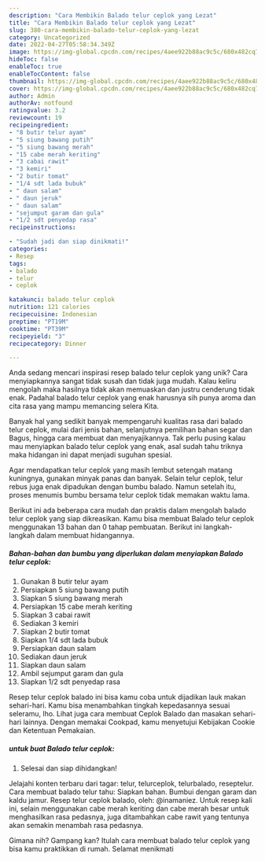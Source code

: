 ```yaml
---
description: "Cara Membikin Balado telur ceplok yang Lezat"
title: "Cara Membikin Balado telur ceplok yang Lezat"
slug: 380-cara-membikin-balado-telur-ceplok-yang-lezat
category: Uncategorized
date: 2022-04-27T05:58:34.349Z
image: https://img-global.cpcdn.com/recipes/4aee922b88ac9c5c/680x482cq70/balado-telur-ceplok-foto-resep-utama.jpg
hideToc: false
enableToc: true
enableTocContent: false
thumbnail: https://img-global.cpcdn.com/recipes/4aee922b88ac9c5c/680x482cq70/balado-telur-ceplok-foto-resep-utama.jpg
cover: https://img-global.cpcdn.com/recipes/4aee922b88ac9c5c/680x482cq70/balado-telur-ceplok-foto-resep-utama.jpg
author: Admin
authorAv: notfound
ratingvalue: 3.2
reviewcount: 19
recipeingredient:
- "8 butir telur ayam"
- "5 siung bawang putih"
- "5 siung bawang merah"
- "15 cabe merah keriting"
- "3 cabai rawit"
- "3 kemiri"
- "2 butir tomat"
- "1/4 sdt lada bubuk"
- " daun salam"
- " daun jeruk"
- " daun salam"
- "sejumput garam dan gula"
- "1/2 sdt penyedap rasa"
recipeinstructions:

- "Sudah jadi dan siap dinikmati!"
categories:
- Resep
tags:
- balado
- telur
- ceplok

katakunci: balado telur ceplok 
nutrition: 121 calories
recipecuisine: Indonesian
preptime: "PT19M"
cooktime: "PT39M"
recipeyield: "3"
recipecategory: Dinner

---
```





Anda sedang mencari inspirasi resep balado telur ceplok yang unik? Cara menyiapkannya sangat tidak susah dan tidak juga mudah. Kalau keliru mengolah maka hasilnya tidak akan memuaskan dan justru cenderung tidak enak. Padahal balado telur ceplok yang enak harusnya sih punya aroma dan cita rasa yang mampu memancing selera Kita.





Banyak hal yang sedikit banyak mempengaruhi kualitas rasa dari balado telur ceplok, mulai dari jenis bahan, selanjutnya pemilihan bahan segar dan Bagus, hingga cara membuat dan menyajikannya. Tak perlu pusing kalau mau menyiapkan balado telur ceplok yang enak,      asal sudah tahu triknya maka hidangan ini dapat menjadi suguhan spesial.














Agar mendapatkan telur ceplok yang masih lembut setengah matang kuningnya, gunakan minyak panas dan banyak. Selain telur ceplok, telur rebus juga enak dipadukan dengan bumbu balado. Namun setelah itu, proses menumis bumbu bersama telur ceplok tidak memakan waktu lama.






Berikut ini ada beberapa cara mudah dan praktis dalam mengolah balado telur ceplok yang siap dikreasikan. Kamu bisa membuat Balado telur ceplok menggunakan 13 bahan dan 0 tahap pembuatan. Berikut ini langkah-langkah dalam membuat hidangannya.

<!--inarticleads1-->

##### Bahan-bahan dan bumbu yang diperlukan dalam menyiapkan Balado telur ceplok:

1. Gunakan 8 butir telur ayam
1. Persiapkan 5 siung bawang putih
1. Siapkan 5 siung bawang merah
1. Persiapkan 15 cabe merah keriting
1. Siapkan 3 cabai rawit
1. Sediakan 3 kemiri
1. Siapkan 2 butir tomat
1. Siapkan 1/4 sdt lada bubuk
1. Persiapkan  daun salam
1. Sediakan  daun jeruk
1. Siapkan  daun salam
1. Ambil sejumput garam dan gula
1. Siapkan 1/2 sdt penyedap rasa


Resep telur ceplok balado ini bisa kamu coba untuk dijadikan lauk makan sehari-hari. Kamu bisa menambahkan tingkah kepedasannya sesuai seleramu, lho. Lihat juga cara membuat Ceplok Balado dan masakan sehari-hari lainnya. Dengan memakai Cookpad, kamu menyetujui Kebijakan Cookie dan Ketentuan Pemakaian. 

<!--inarticleads2-->

#####  untuk buat Balado telur ceplok:


1. Selesai dan siap dihidangkan!

Jelajahi konten terbaru dari tagar: telur, telurceplok, telurbalado, reseptelur. Cara membuat balado telur tahu: Siapkan bahan. Bumbui dengan garam dan kaldu jamur. Resep telur ceplok balado, oleh: @inamaniez. Untuk resep kali ini, selain menggunakan cabe merah keriting dan cabe merah besar untuk menghasilkan rasa pedasnya, juga ditambahkan cabe rawit yang tentunya akan semakin menambah rasa pedasnya. 

Gimana nih? Gampang kan? Itulah cara membuat balado telur ceplok yang bisa kamu praktikkan di rumah. Selamat menikmati
